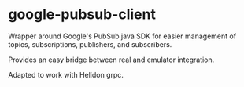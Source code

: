 # google-pubsub-client
Wrapper around Google's PubSub java SDK for easier management of topics, subscriptions, publishers, and subscribers.

Provides an easy bridge between real and emulator integration.

Adapted to work with Helidon grpc.


